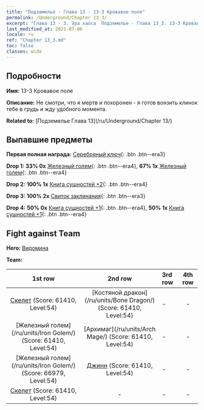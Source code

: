 ```yaml
---
title: "Подземелье - Глава 13 - 13-3 Кровавое поле"
permalink: /Underground/Chapter 13_3/
excerpt: "Глава 13 - 3. Эра хаоса  Подземелье - Глава 13_3. 13-3 Кровавое поле"
last_modified_at: 2021-07-06
locale: ru
ref: "Chapter 13_3.md"
toc: false
classes: wide
---
```


## Подробности

 **Имя:** 13-3 Кровавое поле

 **Описание:** Не смотри, что я мертв и похоронен - я готов вонзить клинок тебе в грудь и жду удобного момента.

 **Related to:** [Подземелье Глава 13](/ru/Underground/Chapter 13/)

## Выпавшие предметы

 **Первая полная награда:** [Серебряный ключ](/ItemsRU/con_693/){: .btn .btn--era3}

 **Drop 1:** **33% 0x** [Железный голем](/ItemsRU/unt_237/){: .btn .btn--era4}, **67% 1x** [Железный голем](/ItemsRU/unt_237/){: .btn .btn--era4}

 **Drop 2:** **100% 1x** [Книга сущностей +2](/ItemsRU/mat_53/){: .btn .btn--era4}

 **Drop 3:** **100% 2x** [Свиток заклинания](/ItemsRU/con_694/){: .btn .btn--era3}

 **Drop 4:** **50% 0x** [Книга сущностей +1](/ItemsRU/mat_46/){: .btn .btn--era4}, **50% 1x** [Книга сущностей +1](/ItemsRU/mat_46/){: .btn .btn--era4}


## Fight against Team
 **Hero:** [Видомина](/ru/heroes/Vidomina/)

 **Team:**


  | 1st row | 2nd row | 3rd row | 4th row |
  |:----:|:----:|:----|:----:|
  | [Скелет](/ru/units/Skeleton/) (Score: 61410, Level:54)  | [Костяной дракон](/ru/units/Bone Dragon/) (Score: 61410, Level:54)  | - | - |
  | [Железный голем](/ru/units/Iron Golem/) (Score: 61410, Level:54)  | [Архимаг](/ru/units/Arch Mage/) (Score: 61410, Level:54)  | - | - |
  | [Железный голем](/ru/units/Iron Golem/) (Score: 66979, Level:54)  | [Джинн](/ru/units/Genie/) (Score: 61410, Level:54)  | - | - |
  | [Скелет](/ru/units/Skeleton/) (Score: 61410, Level:54)  | - | - | - |


